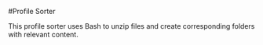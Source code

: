 #Profile Sorter

This profile sorter uses Bash to unzip files and create corresponding folders with relevant content. 

